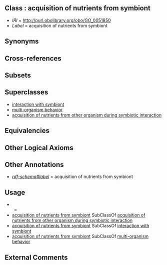 
## Class : acquisition of nutrients from symbiont

 * *IRI* = http://purl.obolibrary.org/obo/GO_0051850
 * *Label* = acquisition of nutrients from symbiont

## Synonyms


## Cross-references


## Subsets


## Superclasses

 * [interaction with symbiont](../../GO/02/GO_0051702.md)
 * [multi-organism behavior](../../GO/05/GO_0051705.md)
 * [acquisition of nutrients from other organism during symbiotic interaction](../../GO/16/GO_0051816.md)

## Equivalencies


## Other Logical Axioms


## Other Annotations

 * *[rdf-schema#label](../../el/rdf-schema#label.md)* = acquisition of nutrients from symbiont

## Usage

 * -
 * [acquisition of nutrients from symbiont](../../GO/50/GO_0051850.md) SubClassOf [acquisition of nutrients from other organism during symbiotic interaction](../../GO/16/GO_0051816.md)
 * [acquisition of nutrients from symbiont](../../GO/50/GO_0051850.md) SubClassOf [interaction with symbiont](../../GO/02/GO_0051702.md)
 * [acquisition of nutrients from symbiont](../../GO/50/GO_0051850.md) SubClassOf [multi-organism behavior](../../GO/05/GO_0051705.md)

## External Comments

